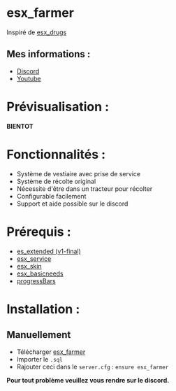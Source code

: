 # esx_farmer
Inspiré de [esx_drugs](https://github.com/esx-framework/esx_drugs)

## Mes informations :
* [Discord](https://discord.gg/qTepCgP2qs)
* [Youtube](https://www.youtube.com/channel/UCdqvFyVqinfiLPVvrWfv6tw)

# Prévisualisation :
__BIENTOT__

# Fonctionnalités :
* Système de vestiaire avec prise de service
* Système de récolte original
* Nécessite d'être dans un tracteur pour récolter
* Configurable facilement
* Support et aide possible sur le discord

# Prérequis :
* [es_extended (v1-final)](https://github.com/esx-framework/es_extended/tree/v1-final)
* [esx_service](https://github.com/esx-framework/esx_service)
* [esx_skin](https://github.com/esx-framework/esx_skin)
* [esx_basicneeds](https://github.com/esx-framework/esx_basicneeds)
* [progressBars](https://github.com/EthanPeacock/progressBars/tree/1.0)

# Installation :
## Manuellement
* Télécharger [esx_farmer](https://github.com/DraaZe/esx_farmer/releases/tag/v1.0)
* Importer le ```.sql```
* Rajouter ceci dans le ```server.cfg``` : ```ensure esx_farmer```

__Pour tout problème veuillez vous rendre sur le discord.__
